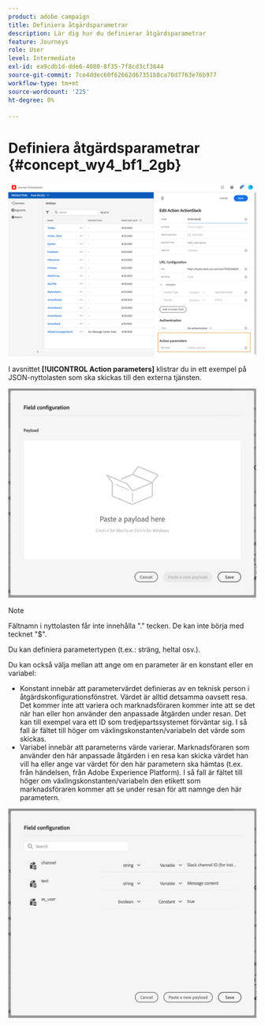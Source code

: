 ```yaml
---
product: adobe campaign
title: Definiera åtgärdsparametrar
description: Lär dig hur du definierar åtgärdsparametrar
feature: Journeys
role: User
level: Intermediate
exl-id: ea9cdb1d-dde6-4080-8f35-7f8cd3cf3644
source-git-commit: 7ce4ddec60f62662d67351b8ca70d7763e76b977
workflow-type: tm+mt
source-wordcount: '225'
ht-degree: 0%

---
```


# Definiera åtgärdsparametrar {#concept_wy4_bf1_2gb}

![](../assets/messageparameterssection.png)

I avsnittet **[!UICONTROL Action parameters]** klistrar du in ett exempel på JSON-nyttolasten som ska skickas till den externa tjänsten.

![](../assets/customactionpayloadmessage.png)

>[!NOTE]
>
>Fältnamn i nyttolasten får inte innehålla &quot;.&quot; tecken. De kan inte börja med tecknet &quot;$&quot;.

Du kan definiera parametertypen (t.ex.: sträng, heltal osv.).

Du kan också välja mellan att ange om en parameter är en konstant eller en variabel:

* Konstant innebär att parametervärdet definieras av en teknisk person i åtgärdskonfigurationsfönstret. Värdet är alltid detsamma oavsett resa. Det kommer inte att variera och marknadsföraren kommer inte att se det när han eller hon använder den anpassade åtgärden under resan. Det kan till exempel vara ett ID som tredjepartssystemet förväntar sig. I så fall är fältet till höger om växlingskonstanten/variabeln det värde som skickas.
* Variabel innebär att parameterns värde varierar. Marknadsföraren som använder den här anpassade åtgärden i en resa kan skicka värdet han vill ha eller ange var värdet för den här parametern ska hämtas (t.ex. från händelsen, från Adobe Experience Platform). I så fall är fältet till höger om växlingskonstanten/variabeln den etikett som marknadsföraren kommer att se under resan för att namnge den här parametern.

![](../assets/customactionpayloadmessage2.png)
